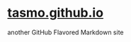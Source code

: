 [tasmo.github.io]
=================

another GitHub Flavored Markdown site

[tasmo.github.io]: http://tasmo.github.io/
